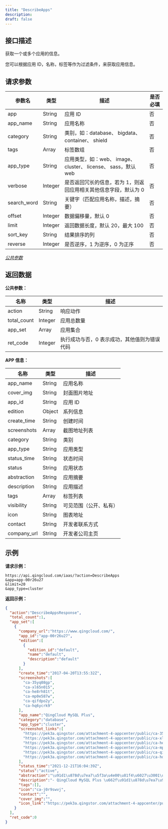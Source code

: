 ```yaml
---
title: "DescribeApps"
description: 
draft: false
---
```


## 接口描述

获取一个或多个应用的信息。

您可以根据应用 ID，名称，标签等作为过滤条件，来获取应用信息。

## 请求参数

| 参数名      | 类型          | 描述                                                         | 是否必填 |
| ----------- | ------------- | ------------------------------------------------------------ | -------- |
| app         | String        | 应用 ID                                                      | 否       |
| app_name    | String        | 应用名称                                                     | 否       |
| category    | String        | 类别，如：database、 bigdata、 container、 shield            | 否       |
| tags        | Array<String> | 标签数组                                                     | 否       |
| app_type    | String        | 应用类型，如：web、 image、 cluster、 license、 sass，默认 web | 否       |
| verbose     | Integer       | 是否返回冗长的信息，若为 1，则返回应用相关其他信息字段，默认为 0 | 否       |
| search_word | String        | 关键字（匹配应用名称，描述，摘要）                           | 否       |
| offset      | Integer       | 数据偏移量，默认 0                                           | 否       |
| limit       | Integer       | 返回数据长度，默认 20，最大 100                              | 否       |
| sort_key    | String        | 结果排序的列                                                 | 否       |
| reverse     | Integer       | 是否逆序，1 为逆序，0 为正序                                 | 否       |

[_公共参数_](../../../../parameters/)

## 返回数据

**公共参数：**

| 名称        | 类型    | 描述                                         |
| ----------- | ------- | -------------------------------------------- |
| action      | String  | 响应动作                                     |
| total_count | Integer | 应用总数量                                   |
| app_set     | Array   | 应用集合                                     |
| ret_code    | Integer | 执行成功与否，0 表示成功，其他值则为错误代码 |

**APP 信息：**

| 名称        | 类型   | 描述                   |
| ----------- | ------ | ---------------------- |
| app_name    | String | 应用名称               |
| cover_img   | String | 封面图片地址           |
| app_id      | String | 应用 ID                |
| edition     | Object | 系列信息               |
| create_time | String | 创建时间               |
| screenshots | Array  | 截图地址列表           |
| category    | String | 类别                   |
| app_type    | String | 应用类型               |
| status_time | String | 状态时间               |
| status      | String | 应用状态               |
| abstraction | String | 应用摘要               |
| description | String | 应用描述               |
| tags        | Array  | 标签列表               |
| visibility  | String | 可见范围（公开、私有） |
| icon        | String | 图表地址               |
| contact     | String | 开发者联系方式         |
| company_url | String | 开发者公司主页         |

## 示例

**请求示例：**

```
https://api.qingcloud.com/iaas/?action=DescribeApps
&app=app-00r26u27
&limit=20
&app_type=cluster
```

**返回示例：**

```json
{
  "action":"DescribeAppsResponse",
  "total_count":1,
  "app_set":[
    {
      "company_url":"https://www.qingcloud.com/",
      "app_id":"app-00r26u27",
      "edition":[
        {
          "edition_id":"default",
          "name":"default",
          "description":"default"
        }
      ],
      "create_time":"2017-04-20T13:55:32Z",
      "screenshots":[
        "ca-35yq08gp",
        "ca-xl65n015",
        "ca-he8rh81t",
        "ca-mp0e587w",
        "ca-qifdpo2y",
        "ca-hq6ycrk9"
      ],
      "app_name":"QingCloud MySQL Plus",
      "category":"database",
      "app_type":"cluster",
      "screenshot_links":[
        "https://pek3a.qingstor.com/attachment-4-appcenter/public/ca-35yq08gp",
        "https://pek3a.qingstor.com/attachment-4-appcenter/public/ca-xl65n015",
        "https://pek3a.qingstor.com/attachment-4-appcenter/public/ca-he8rh81t",
        "https://pek3a.qingstor.com/attachment-4-appcenter/public/ca-mp0e587w",
        "https://pek3a.qingstor.com/attachment-4-appcenter/public/ca-qifdpo2y",
        "https://pek3a.qingstor.com/attachment-4-appcenter/public/ca-hq6ycrk9"
      ],
      "status_time":"2021-12-21T16:04:39Z",
      "status":"active",
      "abstraction":"\u91d1\u878d\u7ea7\u5f3a\u4e00\u81f4\u6027\u3001\u4e3b\u4ece\u79d2\u7ea7\u5207\u6362\u3001\u53cc\u5f15\u64ce\u652f\u6301\u7684 MySQL \u96c6\u7fa4",
      "description":"- QingCloud MySQL Plus \u662f\u91d1\u878d\u7ea7\u9ad8\u53ef\u9760\u7684 MySQL \u96c6\u7fa4\uff1b\n- \u63d0\u4f9b\u4e86 InnoDB \u548c TokuDB \u4e24\u5927\u4e8b\u52a1\u5f15\u64ce\uff1b\n- \u4e3b\u4ece\u5f00\u542f Semi-sync\uff0c\u4e25\u683c\u4fdd\u8bc1\u8282\u70b9\u95f4\u7684\u6570\u636e\u4e00\u81f4\u6027\uff1b\n- \u4f7f\u7528 Raft \u534f\u8bae\u7ba1\u7406\u96c6\u7fa4\u4e3b\u4ece\u8282\u70b9\uff0c\u6545\u969c\u65f6\u53ef\u5b9e\u73b0\u79d2\u7ea7\u4e3b\u4ece\u5207\u6362\uff0c\u4fdd\u969c\u4e1a\u52a1\u8fde\u7eed\u6027\uff1b\n- \u96c6\u7fa4\u4e3a\u4e00\u4e3b\u591a\u4ece\u67b6\u6784\uff0c\u9ed8\u8ba4\u4e24\u4e2a\u4ece\u8282\u70b9\uff0c\u6700\u5927\u652f\u6301\u516d\u4e2a\u4ece\u8282\u70b9\u3002",
      "tags":[],
      "icon":"ca-j0r9swvj",
      "contact":"",
      "cover_img":"",
      "icon_link":"https://pek3a.qingstor.com/attachment-4-appcenter/public/ca-j0r9swvj"
    }
  ],
  "ret_code":0
}
```

